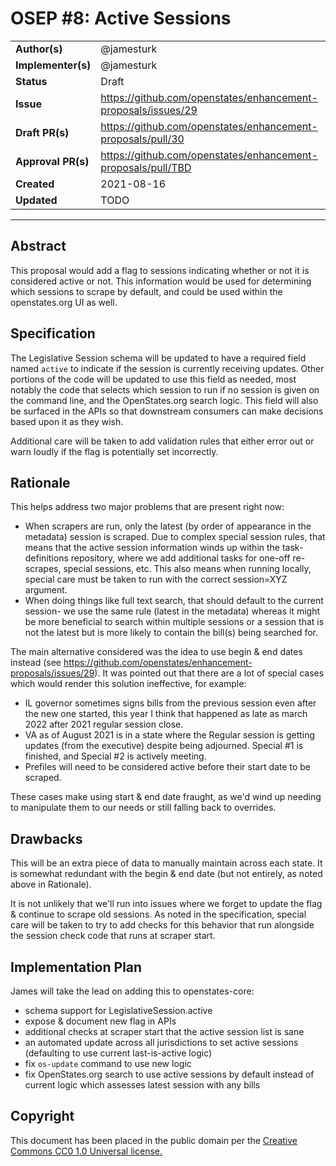 # OSEP #8: Active Sessions

|                    |            |
|--------------------|------------|
| **Author(s)**      | @jamesturk |
| **Implementer(s)** | @jamesturk |
| **Status**         |   Draft    |
| **Issue**          | https://github.com/openstates/enhancement-proposals/issues/29 |
| **Draft PR(s)**    | https://github.com/openstates/enhancement-proposals/pull/30 |
| **Approval PR(s)** | https://github.com/openstates/enhancement-proposals/pull/TBD |
| **Created**        | 2021-08-16 |
| **Updated**        | TODO |

---

## Abstract

This proposal would add a flag to sessions indicating whether or not it is considered active or not.  This information would be used for determining which sessions to scrape by default, and could be used within the openstates.org UI as well.

## Specification

The Legislative Session schema will be updated to have a required field named `active` to indicate if the session is currently receiving updates.  Other portions of the code will be updated to use this field as needed, most notably the code that selects which session to run if no session is given on the command line, and the OpenStates.org search logic.  This field will also be surfaced in the APIs so that downstream consumers can make decisions based upon it as they wish.

Additional care will be taken to add validation rules that either error out or warn loudly if the flag is potentially set incorrectly.

## Rationale

This helps address two major problems that are present right now:
- When scrapers are run, only the latest (by order of appearance in the metadata) session is scraped.  Due to complex special session rules, that means that the active session information winds up within the task-definitions repository, where we add additional tasks for one-off re-scrapes, special sessions, etc.  This also means when running locally, special care must be taken to run with the correct session=XYZ argument.
- When doing things like full text search, that should default to the current session- we use the same rule (latest in the metadata) whereas it might be more beneficial to search within multiple sessions or a session that is not the latest but is more likely to contain the bill(s) being searched for.

The main alternative considered was the idea to use begin & end dates instead (see https://github.com/openstates/enhancement-proposals/issues/29).  It was pointed out that there are a lot of special cases which would render this solution ineffective, for example:
- IL governor sometimes signs bills from the previous session even after the new one started, this year I think that happened as late as march 2022 after 2021 regular session close.
- VA as of August 2021 is in a state where the Regular session is getting updates (from the executive) despite being adjourned.  Special #1 is finished, and Special #2 is actively meeting.
- Prefiles will need to be considered active before their start date to be scraped.

These cases make using start & end date fraught, as we'd wind up needing to manipulate them to our needs or still falling back to overrides.

## Drawbacks

This will be an extra piece of data to manually maintain across each state.  It is somewhat redundant with the begin & end date (but not entirely, as noted above in Rationale).

It is not unlikely that we'll run into issues where we forget to update the flag & continue to scrape old sessions.  As noted in the specification, special care will be taken to try to add checks for this behavior that run alongside the session check code that runs at scraper start.

## Implementation Plan

James will take the lead on adding this to openstates-core:
- schema support for LegislativeSession.active
- expose & document new flag in APIs
- additional checks at scraper start that the active session list is sane
- an automated update across all jurisdictions to set active sessions (defaulting to use current last-is-active logic)
- fix `os-update` command to use new logic
- fix OpenStates.org search to use active sessions by default instead of current logic which assesses latest session with any bills

## Copyright

This document has been placed in the public domain per the [Creative Commons CC0 1.0 Universal license.](https://creativecommons.org/publicdomain/zero/1.0/deed)

